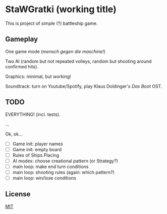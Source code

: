 # StaWGratki (working title)

This is project of simple (?) battleship game.

## Gameplay

One game mode (*mensch gegen die maschine!*)

Two AI (random but not repeated volleys, random but shooting around confirmed hits).

Graphics: minimal, but working!

Soundtrack: turn on Youtube/Spotify, play Klaus Doldinger's *Das Boot* OST.
## TODO

EVERYTHING! (incl. tests).

...

Ok, ok...

- [ ] Game init: player names
- [ ] Game init: empty board
- [ ] Rules of Ships Placing
- [ ] AI modes: choose creational pattern (or Strategy?)
- [ ] main loop: make end turn conditions
- [ ] main loop: shooting rules (again: which pattern?)
- [ ] main loop: win/lose conditions

## License
[MIT](https://choosealicense.com/licenses/mit/)
